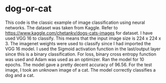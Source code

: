 # dog-or-cat
This code is the classic example of image classification using neural networks. The dataset was taken from Kaggle. Refer to https://www.kaggle.com/chetankv/dogs-cats-images for dataset. 
I have used VGG 16 to classify. This means that the input image size is 224 x 224 x 3. The imagenet weights were used to classify since I had imported the VGG 16 model. I used the Sigmoid activation function in the last/output layer since this is a binary classification. For loss, binary cross entropy function was used and Adam was used as an optimizer. Ran the model for 10 epochs. The model gave a pretty decent accuracy of 96.56. 
For the test image, I took an unknown image of a cat. The model correctly classifies a dog and a cat. 
